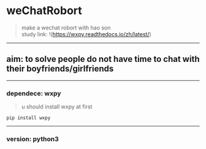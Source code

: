 # weChatRobort
> make a wechat robort with hao son  
> study link:
!(https://wxpy.readthedocs.io/zh/latest/)
---   
## aim: to solve people do not have time to chat with their boyfriends/girlfriends
---   
### dependece: wxpy
> u should install wxpy at first
```
pip install wxpy
```
---  
### version: python3
